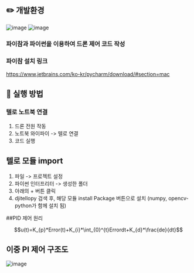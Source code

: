 ## ✏️ 개발환경  
![image](https://user-images.githubusercontent.com/79096808/206724639-6901c502-36c3-4588-bddb-0b4b45670430.png)
![image](https://user-images.githubusercontent.com/79096808/206724701-dce3e7e9-e482-4480-93a7-656e9e804032.png)

### 파이참과 파이썬을 이용하여 드론 제어 코드 작성



### 파이참 설치 링크
https://www.jetbrains.com/ko-kr/pycharm/download/#section=mac



## 🌙 실행 방법

### 텔로 노트북 연결

1) 드론 전원 작동
2) 노트북 와이파이 -> 텔로 연결
3) 코드 실행



## 텔로 모듈 import

1) 파일 -> 프로젝트 설정
2) 파이썬 인터프리터 -> 생성한 폴더
3) 아래의 + 버튼 클릭
4) djitellopy 검색 후, 해당 모듈 install Package 버튼으로 설치
(numpy, opencv-python가 함께 설치 됨)


##PID 제어 원리

$$u(t)=K_{p}*Error(t)+K_{i}*\int_{0}^{t}Errordt+K_{d}*\frac{de}{dt}$$

## 이중 PI 제어 구조도
![image](https://user-images.githubusercontent.com/79096808/206730347-9c158e4d-4cf8-402c-af59-23d84e5c943a.png)

